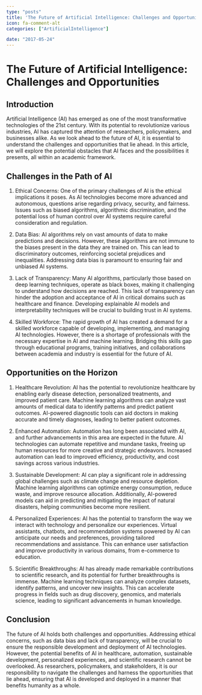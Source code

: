 ```yaml
---
type: "posts"
title: 'The Future of Artificial Intelligence: Challenges and Opportunities'
icon: fa-comment-alt
categories: ["ArtificialIntelligence"]

date: "2017-05-24"
---
```




# The Future of Artificial Intelligence: Challenges and Opportunities

## Introduction

Artificial Intelligence (AI) has emerged as one of the most transformative technologies of the 21st century. With its potential to revolutionize various industries, AI has captured the attention of researchers, policymakers, and businesses alike. As we look ahead to the future of AI, it is essential to understand the challenges and opportunities that lie ahead. In this article, we will explore the potential obstacles that AI faces and the possibilities it presents, all within an academic framework.

## Challenges in the Path of AI

1. Ethical Concerns: One of the primary challenges of AI is the ethical implications it poses. As AI technologies become more advanced and autonomous, questions arise regarding privacy, security, and fairness. Issues such as biased algorithms, algorithmic discrimination, and the potential loss of human control over AI systems require careful consideration and regulation.

2. Data Bias: AI algorithms rely on vast amounts of data to make predictions and decisions. However, these algorithms are not immune to the biases present in the data they are trained on. This can lead to discriminatory outcomes, reinforcing societal prejudices and inequalities. Addressing data bias is paramount to ensuring fair and unbiased AI systems.

3. Lack of Transparency: Many AI algorithms, particularly those based on deep learning techniques, operate as black boxes, making it challenging to understand how decisions are reached. This lack of transparency can hinder the adoption and acceptance of AI in critical domains such as healthcare and finance. Developing explainable AI models and interpretability techniques will be crucial to building trust in AI systems.

4. Skilled Workforce: The rapid growth of AI has created a demand for a skilled workforce capable of developing, implementing, and managing AI technologies. However, there is a shortage of professionals with the necessary expertise in AI and machine learning. Bridging this skills gap through educational programs, training initiatives, and collaborations between academia and industry is essential for the future of AI.

## Opportunities on the Horizon

1. Healthcare Revolution: AI has the potential to revolutionize healthcare by enabling early disease detection, personalized treatments, and improved patient care. Machine learning algorithms can analyze vast amounts of medical data to identify patterns and predict patient outcomes. AI-powered diagnostic tools can aid doctors in making accurate and timely diagnoses, leading to better patient outcomes.

2. Enhanced Automation: Automation has long been associated with AI, and further advancements in this area are expected in the future. AI technologies can automate repetitive and mundane tasks, freeing up human resources for more creative and strategic endeavors. Increased automation can lead to improved efficiency, productivity, and cost savings across various industries.

3. Sustainable Development: AI can play a significant role in addressing global challenges such as climate change and resource depletion. Machine learning algorithms can optimize energy consumption, reduce waste, and improve resource allocation. Additionally, AI-powered models can aid in predicting and mitigating the impact of natural disasters, helping communities become more resilient.

4. Personalized Experiences: AI has the potential to transform the way we interact with technology and personalize our experiences. Virtual assistants, chatbots, and recommendation systems powered by AI can anticipate our needs and preferences, providing tailored recommendations and assistance. This can enhance user satisfaction and improve productivity in various domains, from e-commerce to education.

5. Scientific Breakthroughs: AI has already made remarkable contributions to scientific research, and its potential for further breakthroughs is immense. Machine learning techniques can analyze complex datasets, identify patterns, and uncover new insights. This can accelerate progress in fields such as drug discovery, genomics, and materials science, leading to significant advancements in human knowledge.

## Conclusion

The future of AI holds both challenges and opportunities. Addressing ethical concerns, such as data bias and lack of transparency, will be crucial to ensure the responsible development and deployment of AI technologies. However, the potential benefits of AI in healthcare, automation, sustainable development, personalized experiences, and scientific research cannot be overlooked. As researchers, policymakers, and stakeholders, it is our responsibility to navigate the challenges and harness the opportunities that lie ahead, ensuring that AI is developed and deployed in a manner that benefits humanity as a whole.